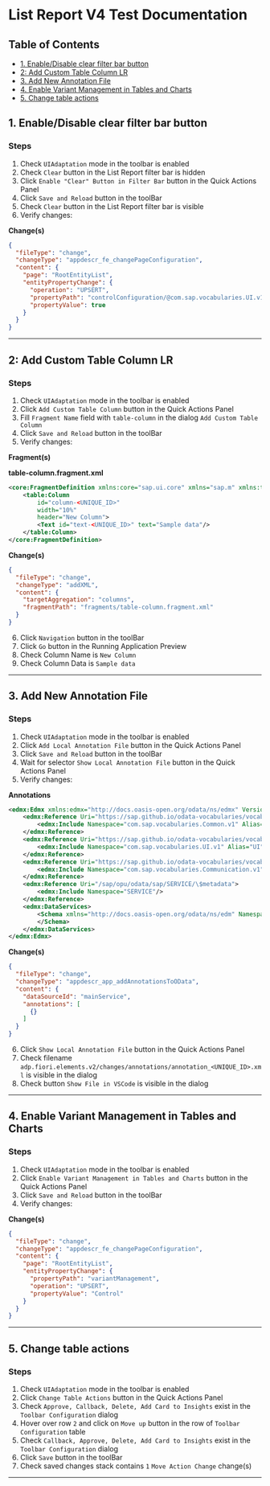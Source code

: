 # List Report V4 Test Documentation

## Table of Contents

- [1. Enable/Disable clear filter bar button](#1-enabledisable-clear-filter-bar-button)
- [2: Add Custom Table Column LR](#2-add-custom-table-column-lr)
- [3. Add New Annotation File](#3-add-new-annotation-file)
- [4. Enable Variant Management in Tables and Charts](#4-enable-variant-management-in-tables-and-charts)
- [5. Change table actions](#5-change-table-actions)

<a id="1-enabledisable-clear-filter-bar-button"></a>
## 1. Enable/Disable clear filter bar button

### Steps

1. Check `UIAdaptation` mode in the toolbar is enabled
2. Check `Clear` button in the List Report filter bar is hidden
3. Click `Enable "Clear" Button in Filter Bar` button in the Quick Actions Panel
4. Click `Save and Reload` button in the toolBar
5. Check `Clear` button in the List Report filter bar is visible
6. Verify changes:

**Change(s)**

```json
{
  "fileType": "change",
  "changeType": "appdescr_fe_changePageConfiguration",
  "content": {
    "page": "RootEntityList",
    "entityPropertyChange": {
      "operation": "UPSERT",
      "propertyPath": "controlConfiguration/@com.sap.vocabularies.UI.v1.SelectionFields/showClearButton",
      "propertyValue": true
    }
  }
}
```



---

<a id="2-add-custom-table-column-lr"></a>
## 2: Add Custom Table Column LR

### Steps

1. Check `UIAdaptation` mode in the toolbar is enabled
2. Click `Add Custom Table Column` button in the Quick Actions Panel
3. Fill `Fragment Name` field with `table-column` in the dialog `Add Custom Table Column`
4. Click `Save and Reload` button in the toolBar
5. Verify changes:

**Fragment(s)**

**table-column.fragment.xml**
```xml
<core:FragmentDefinition xmlns:core="sap.ui.core" xmlns="sap.m" xmlns:table="sap.ui.mdc.table">
    <table:Column
        id="column-<UNIQUE_ID>"
        width="10%"
        header="New Column">
        <Text id="text-<UNIQUE_ID>" text="Sample data"/>
    </table:Column>
</core:FragmentDefinition>
```

**Change(s)**

```json
{
  "fileType": "change",
  "changeType": "addXML",
  "content": {
    "targetAggregation": "columns",
    "fragmentPath": "fragments/table-column.fragment.xml"
  }
}
```


6. Click `Navigation` button in the toolBar
7. Click `Go` button in the Running Application Preview
8. Check Column Name is `New Column`
9. Check Column Data is `Sample data`

---

<a id="3-add-new-annotation-file"></a>
## 3. Add New Annotation File

### Steps

1. Check `UIAdaptation` mode in the toolbar is enabled
2. Click `Add Local Annotation File` button in the Quick Actions Panel
3. Click `Save and Reload` button in the toolBar
4. Wait for selector `Show Local Annotation File` button in the Quick Actions Panel
5. Verify changes:

**Annotations**
```xml
<edmx:Edmx xmlns:edmx="http://docs.oasis-open.org/odata/ns/edmx" Version="4.0">
    <edmx:Reference Uri="https://sap.github.io/odata-vocabularies/vocabularies/Common.xml">
        <edmx:Include Namespace="com.sap.vocabularies.Common.v1" Alias="Common"/>
    </edmx:Reference>
    <edmx:Reference Uri="https://sap.github.io/odata-vocabularies/vocabularies/UI.xml">
        <edmx:Include Namespace="com.sap.vocabularies.UI.v1" Alias="UI"/>
    </edmx:Reference>
    <edmx:Reference Uri="https://sap.github.io/odata-vocabularies/vocabularies/Communication.xml">
        <edmx:Include Namespace="com.sap.vocabularies.Communication.v1" Alias="Communication"/>
    </edmx:Reference>
    <edmx:Reference Uri="/sap/opu/odata/sap/SERVICE/\$metadata">
        <edmx:Include Namespace="SERVICE"/>
    </edmx:Reference>
    <edmx:DataServices>
        <Schema xmlns="http://docs.oasis-open.org/odata/ns/edm" Namespace="local_<UNIQUE_ID>">
        </Schema>
    </edmx:DataServices>
</edmx:Edmx>
```

**Change(s)**

```json
{
  "fileType": "change",
  "changeType": "appdescr_app_addAnnotationsToOData",
  "content": {
    "dataSourceId": "mainService",
    "annotations": [
      {}
    ]
  }
}
```


6. Click `Show Local Annotation File` button in the Quick Actions Panel
7. Check filename `adp.fiori.elements.v2/changes/annotations/annotation_<UNIQUE_ID>.xml` is visible in the dialog
8. Check button `Show File in VSCode` is visible in the dialog

---

<a id="4-enable-variant-management-in-tables-and-charts"></a>
## 4. Enable Variant Management in Tables and Charts

### Steps

1. Check `UIAdaptation` mode in the toolbar is enabled
2. Click `Enable Variant Management in Tables and Charts` button in the Quick Actions Panel
3. Click `Save and Reload` button in the toolBar
4. Verify changes:

**Change(s)**

```json
{
  "fileType": "change",
  "changeType": "appdescr_fe_changePageConfiguration",
  "content": {
    "page": "RootEntityList",
    "entityPropertyChange": {
      "propertyPath": "variantManagement",
      "operation": "UPSERT",
      "propertyValue": "Control"
    }
  }
}
```



---

<a id="5-change-table-actions"></a>
## 5. Change table actions

### Steps

1. Check `UIAdaptation` mode in the toolbar is enabled
2. Click `Change Table Actions` button in the Quick Actions Panel
3. Check `Approve, Callback, Delete, Add Card to Insights` exist in the `Toolbar Configuration` dialog
4. Hover over row `2` and click on `Move up` button in the row of `Toolbar Configuration` table
5. Check `Callback, Approve, Delete, Add Card to Insights` exist in the `Toolbar Configuration` dialog
6. Click `Save` button in the toolBar
7. Check saved changes stack contains `1` `Move Action Change` change(s)

---


